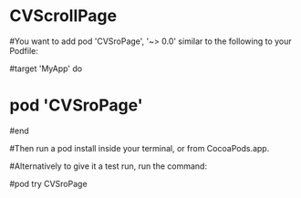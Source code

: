 # CVScrollPage
#You want to add pod 'CVSroPage', '~> 0.0' similar to the following to your Podfile:

#target 'MyApp' do
 # pod 'CVSroPage'
#end

#Then run a pod install inside your terminal, or from CocoaPods.app.

#Alternatively to give it a test run, run the command:

#pod try CVSroPage
